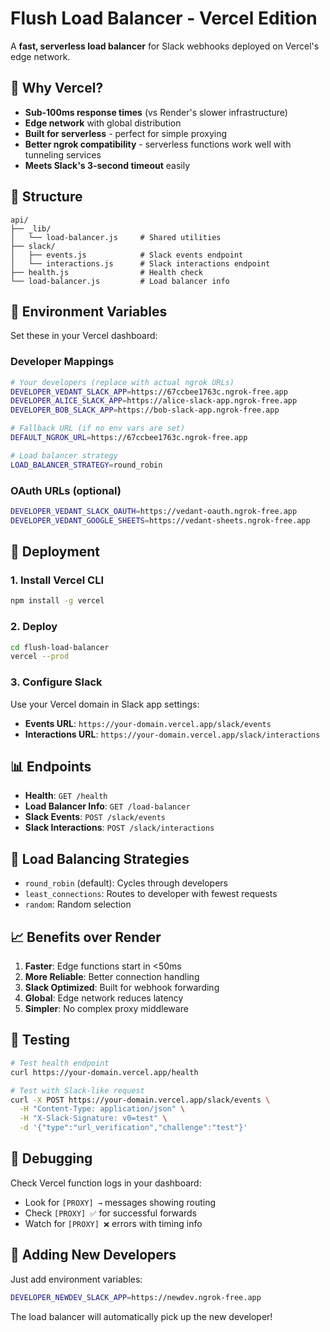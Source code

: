# Flush Load Balancer - Vercel Edition

A **fast, serverless load balancer** for Slack webhooks deployed on Vercel's edge network.

## 🚀 Why Vercel?

- **Sub-100ms response times** (vs Render's slower infrastructure)
- **Edge network** with global distribution
- **Built for serverless** - perfect for simple proxying
- **Better ngrok compatibility** - serverless functions work well with tunneling services
- **Meets Slack's 3-second timeout** easily

## 📁 Structure

```
api/
├── _lib/
│   └── load-balancer.js     # Shared utilities
├── slack/
│   ├── events.js            # Slack events endpoint
│   └── interactions.js      # Slack interactions endpoint
├── health.js                # Health check
└── load-balancer.js         # Load balancer info
```

## 🔧 Environment Variables

Set these in your Vercel dashboard:

### Developer Mappings
```bash
# Your developers (replace with actual ngrok URLs)
DEVELOPER_VEDANT_SLACK_APP=https://67ccbee1763c.ngrok-free.app
DEVELOPER_ALICE_SLACK_APP=https://alice-slack-app.ngrok-free.app
DEVELOPER_BOB_SLACK_APP=https://bob-slack-app.ngrok-free.app

# Fallback URL (if no env vars are set)
DEFAULT_NGROK_URL=https://67ccbee1763c.ngrok-free.app

# Load balancer strategy
LOAD_BALANCER_STRATEGY=round_robin
```

### OAuth URLs (optional)
```bash
DEVELOPER_VEDANT_SLACK_OAUTH=https://vedant-oauth.ngrok-free.app
DEVELOPER_VEDANT_GOOGLE_SHEETS=https://vedant-sheets.ngrok-free.app
```

## 🚀 Deployment

### 1. Install Vercel CLI
```bash
npm install -g vercel
```

### 2. Deploy
```bash
cd flush-load-balancer
vercel --prod
```

### 3. Configure Slack
Use your Vercel domain in Slack app settings:
- **Events URL**: `https://your-domain.vercel.app/slack/events`
- **Interactions URL**: `https://your-domain.vercel.app/slack/interactions`

## 📊 Endpoints

- **Health**: `GET /health`
- **Load Balancer Info**: `GET /load-balancer`
- **Slack Events**: `POST /slack/events`
- **Slack Interactions**: `POST /slack/interactions`

## 🔄 Load Balancing Strategies

- `round_robin` (default): Cycles through developers
- `least_connections`: Routes to developer with fewest requests
- `random`: Random selection

## 📈 Benefits over Render

1. **Faster**: Edge functions start in <50ms
2. **More Reliable**: Better connection handling
3. **Slack Optimized**: Built for webhook forwarding
4. **Global**: Edge network reduces latency
5. **Simpler**: No complex proxy middleware

## 🧪 Testing

```bash
# Test health endpoint
curl https://your-domain.vercel.app/health

# Test with Slack-like request
curl -X POST https://your-domain.vercel.app/slack/events \
  -H "Content-Type: application/json" \
  -H "X-Slack-Signature: v0=test" \
  -d '{"type":"url_verification","challenge":"test"}'
```

## 🐛 Debugging

Check Vercel function logs in your dashboard:
- Look for `[PROXY] →` messages showing routing
- Check `[PROXY] ✅` for successful forwards
- Watch for `[PROXY] ❌` errors with timing info

## 🔧 Adding New Developers

Just add environment variables:
```bash
DEVELOPER_NEWDEV_SLACK_APP=https://newdev.ngrok-free.app
```

The load balancer will automatically pick up the new developer! 
